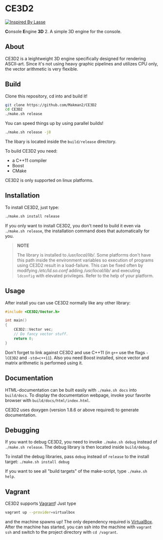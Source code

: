 # CE3D2

[![Inspired By Lasse](https://img.shields.io/badge/inspired%20by-lasse-brightgreen.svg)](https://github.com/sils)

**C**onsole **E**ngine **3D** 2.
A simple 3D engine for the console.

## About

CE3D2 is a leightweight 3D engine specifically designed for rendering
ASCII-art. Since it's not using heavy graphic pipelines and utilizes CPU only,
the vector arithmetic is very flexible.

## Build

Clone this repository, cd into and build it!

```bash
git clone https://github.com/Makman2/CE3D2
cd CE3D2
./make.sh release
```

You can speed things up by using parallel builds!

```bash
./make.sh release -j8
```

The libary is located inside the `build/release` directory.

To build CE3D2 you need:
- a C++11 compiler
- Boost
- CMake

CE3D2 is only supported on linux platforms.

## Installation

To install CE3D2, just type:

```bash
./make.sh install release
```

If you only want to install CE3D2, you don't need to build it even via
`./make.sh release`, the installation command does that automatically for you.

> **NOTE**
>
> The library is installed to */usr/local/lib/*. Some platforms don't have this
> path inside the environment variables so execution of programs using CE3D2
> result in a load-failure. This can be fixed often by modifying
> */etc/ld.so.conf* adding */usr/local/lib/* and executing `ldconfig` with
> elevated privileges. Refer to the help of your platform.

## Usage

After install you can use CE3D2 normally like any other library:

```cpp
#include <CE3D2/Vector.h>

int main()
{
    CE3D2::Vector vec;
    // Do fancy vector stuff.
    return 0;
}
```

Don't forget to link against CE3D2 and use C++11 (in `g++` use the flags
`-lCE3D2` and `-std=c++11`). Also you need Boost installed, since vector and
matrix arithmetic is performed using it.

## Documentation

HTML-documentation can be built easily with `./make.sh docs` into `build/docs`.
To display the documentation webpage, invoke your favorite browser with
`build/docs/html/index.html`.

CE3D2 uses doxygen (version 1.8.6 or above required) to generate documentation.

## Debugging

If you want to debug CE3D2, you need to invoke `./make.sh debug` instead of
`./make.sh release`. The debug library is then located inside `build/debug`.

To install the debug libraries, pass `debug` instead of `release` to the install
target: `./make.sh install debug`

If you want to see all "build targets" of the make-script, type
`./make.sh help`.

## Vagrant

CE3D2 supports [Vagrant](https://www.vagrantup.com/)! Just type

```bash
vagrant up --provider=virtualbox
```

and the machine spawns up! The only dependency required is
[VirtualBox](https://www.virtualbox.org/). After the machine has started, you
can ssh into the machine with `vagrant ssh` and switch to the project directory
with `cd /vagrant`.
